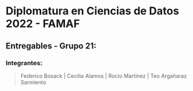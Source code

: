 # Diplomatura en Ciencias de Datos 2022 - FAMAF

## **Entregables - Grupo 21:**

### **Integrantes:**

> Federico Bosack | Cecilia Alamos | Rocio Martinez | Teo Argañaraz Sarmiento 
